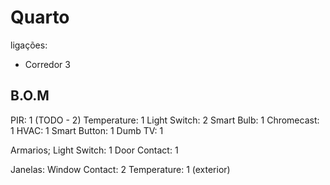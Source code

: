 # Quarto

ligações:
- Corredor 3


## B.O.M

PIR: 1   (TODO - 2)
Temperature: 1
Light Switch: 2
Smart Bulb: 1
Chromecast: 1
HVAC: 1
Smart Button: 1
Dumb TV: 1

Armarios;
  Light Switch: 1
  Door Contact: 1

Janelas:
    Window Contact: 2
    Temperature: 1 (exterior)